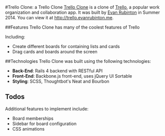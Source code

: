 #Trello Clone: a Trello Clone
[Trello Clone](trello.evanrubinton.me) is a clone of [Trello](trello.com), a popular work organization and collaboration app. It was built by [Evan Rubinton](http://evanrubinton.me) in Summer 2014. You can view it at http://trello.evanrubinton.me.

##Features
Trello Clone has many of the coolest features of Trello

Including:

- Create different boards for containing lists and cards
- Drag cards and boards around the screen

##Technologies
Trello Clone was built using the following technologies:

- **Back-End**: Rails 4 backend with RESTful API
- **Front-End**: Backbone.js front-end, uses jQuery UI Sortable
- **Styling**: SCSS, Thoughtbot's Neat and Bourbon

## Todos
Additional features to implement include:

- Board memberships
- Sidebar for board configuration
- CSS animations
